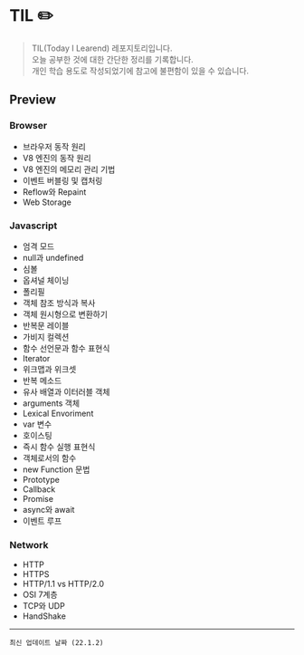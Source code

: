 # TIL ✏️

> TIL(Today I Learend) 레포지토리입니다.  
> 오늘 공부한 것에 대한 간단한 정리를 기록합니다.  
> 개인 학습 용도로 작성되었기에 참고에 불편함이 있을 수 있습니다.

## Preview

### Browser

- 브라우저 동작 원리
- V8 엔진의 동작 원리
- V8 엔진의 메모리 관리 기법
- 이벤트 버블링 및 캡처링
- Reflow와 Repaint
- Web Storage

### Javascript

- 엄격 모드
- null과 undefined
- 심볼
- 옵셔널 체이닝
- 폴리필
- 객체 참조 방식과 복사
- 객체 원시형으로 변환하기
- 반복문 레이블
- 가비지 컬렉션
- 함수 선언문과 함수 표현식
- Iterator
- 위크맵과 위크셋
- 반복 메소드
- 유사 배열과 이터러블 객체
- arguments 객체
- Lexical Envoriment
- var 변수
- 호이스팅
- 즉시 함수 실행 표현식
- 객체로서의 함수
- new Function 문법
- Prototype
- Callback
- Promise
- async와 await
- 이벤트 루프

### Network

- HTTP
- HTTPS
- HTTP/1.1 vs HTTP/2.0
- OSI 7계층
- TCP와 UDP
- HandShake

---

`최신 업데이트 날짜 (22.1.2)`
